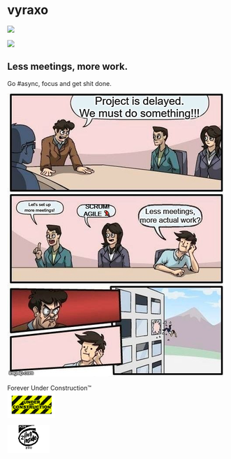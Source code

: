 # vyraxo

![](https://projecteuler.net/profile/vyraxo.png)

![](https://komarev.com/ghpvc/?username=vyraxo&color=brightgreen)

## Less meetings, more work.

Go #async, focus and get shit done.

[<img src="corporate_world.jpg">](https://hbr.org/2022/03/dear-manager-youre-holding-too-many-meetings)

Forever Under Construction™<br/>
<img src="underc3.gif">

<img src="zilogin.gif">

